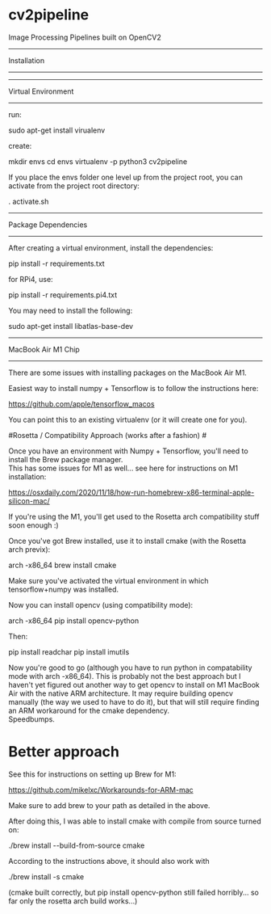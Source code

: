 # cv2pipeline
Image Processing Pipelines built on OpenCV2

____________
Installation
____________

___________________
Virtual Environment
___________________

run:

  sudo apt-get install virualenv

create:

  mkdir envs
  cd envs
  virtualenv -p python3 cv2pipeline

If you place the envs folder one level up from the project root,
you can activate from the project root directory:

  . activate.sh

________
Package Dependencies
________

After creating a virtual environment, install the dependencies:

pip install -r requirements.txt

for RPi4, use:

pip install -r requirements.pi4.txt

You may need to install the following:

sudo apt-get install libatlas-base-dev

___________________
MacBook Air M1 Chip
___________________

There are some issues with installing packages on the MacBook Air M1.  

Easiest way to install numpy + Tensorflow is to follow the instructions here:

https://github.com/apple/tensorflow_macos

You can point this to an existing virtualenv (or it will create one for you).

#Rosetta / Compatibility Approach (works after a fashion) #

Once you have an environment with Numpy + Tensorflow, you'll need to install the Brew package manager.  
This has some issues for M1 as well... see here for instructions on M1 installation:

https://osxdaily.com/2020/11/18/how-run-homebrew-x86-terminal-apple-silicon-mac/

If you're using the M1, you'll get used to the Rosetta arch compatibility stuff soon enough :)

Once you've got Brew installed, use it to install cmake (with the Rosetta arch previx):

arch -x86_64 brew install cmake

Make sure you've activated the virtual environment in which tensorflow+numpy was installed.

Now you can install opencv (using compatibility mode):

arch -x86_64 pip install opencv-python

Then:

pip install readchar
pip install imutils

Now you're good to go (although you have to run python in compatability mode with arch -x86_64).  This is
probably not the best approach but I haven't yet figured out another way to get opencv to install on M1 
MacBook Air with the native ARM architecture.  It may require building opencv manually (the way we used
to have to do it), but that will still require finding an ARM workaround for the cmake dependency.  
Speedbumps.

# Better approach #
See this for instructions on setting up Brew for M1:

https://github.com/mikelxc/Workarounds-for-ARM-mac

Make sure to add brew to your path as detailed in the above.

After doing this, I was able to install cmake with compile from source turned on:

./brew install --build-from-source cmake

According to the instructions above, it should also work with

./brew install -s cmake

(cmake built correctly, but pip install opencv-python still failed horribly...
 so far only the rosetta arch build works...)


